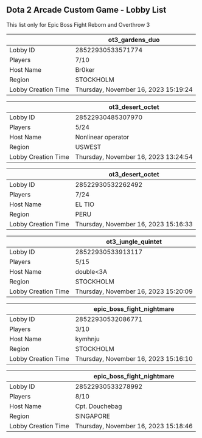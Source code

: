 ## Dota 2 Arcade Custom Game - Lobby List

This list only for Epic Boss Fight Reborn and Overthrow 3

|  | ot3_gardens_duo |
| ------ | ------ |
| Lobby ID | 28522930533571774 |
| Players | 7/10 |
| Host Name | Br0ker |
| Region | STOCKHOLM |
| Lobby Creation Time | Thursday, November 16, 2023 15:19:24 |


|  | ot3_desert_octet |
| ------ | ------ |
| Lobby ID | 28522930485307970 |
| Players | 5/24 |
| Host Name | Nonlinear operator |
| Region | USWEST |
| Lobby Creation Time | Thursday, November 16, 2023 13:24:54 |


|  | ot3_desert_octet |
| ------ | ------ |
| Lobby ID | 28522930532262492 |
| Players | 7/24 |
| Host Name | EL TIO |
| Region | PERU |
| Lobby Creation Time | Thursday, November 16, 2023 15:16:33 |


|  | ot3_jungle_quintet |
| ------ | ------ |
| Lobby ID | 28522930533913117 |
| Players | 5/15 |
| Host Name | double<3A |
| Region | STOCKHOLM |
| Lobby Creation Time | Thursday, November 16, 2023 15:20:09 |


|  | epic_boss_fight_nightmare |
| ------ | ------ |
| Lobby ID | 28522930532086771 |
| Players | 3/10 |
| Host Name | kymhnju |
| Region | STOCKHOLM |
| Lobby Creation Time | Thursday, November 16, 2023 15:16:10 |


|  | epic_boss_fight_nightmare |
| ------ | ------ |
| Lobby ID | 28522930533278992 |
| Players | 8/10 |
| Host Name | Cpt. Douchebag |
| Region | SINGAPORE |
| Lobby Creation Time | Thursday, November 16, 2023 15:18:46 |


